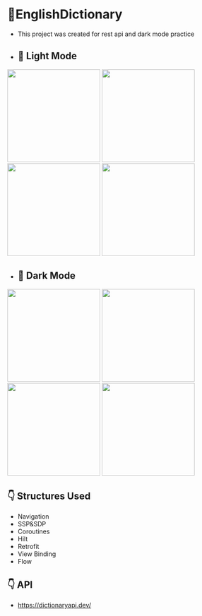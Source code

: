 # 📱EnglishDictionary
- This project was created for rest api and dark mode practice
- ## 📸 Light Mode
</table>
  <tbody>
    <tr>
      <td><img src="https://github.com/user-attachments/assets/5a6ffb98-6ee6-4846-8a88-638e508da3f2" width=210px></td>
      <td><img src="https://github.com/user-attachments/assets/e0aca6da-583e-4294-b8a9-9fb1f21da0c9" width=210px></td>
      <td><img src="https://github.com/user-attachments/assets/8ba9e080-5914-42b7-96ec-969d7b319b8b" width=210px></td>
      <td><img src="https://github.com/user-attachments/assets/26368581-a9aa-4ba1-9931-8bf9e787e372" width=210px></td>
    </tr>
  </tbody>
</table>

- ## 📸 Dark Mode
</table>
  <tbody>
    <tr>
      <td><img src="https://github.com/user-attachments/assets/a13feef1-e4cf-4280-84c1-78993003c218" width=210px></td>
      <td><img src="https://github.com/user-attachments/assets/4325ac8d-421e-41ce-a6ff-d724d4352ea4" width=210px></td>
      <td><img src="https://github.com/user-attachments/assets/f9495bcb-eb4b-4c0f-a8ff-5778477af69b" width=210px></td>
      <td><img src="https://github.com/user-attachments/assets/0bbc8ba9-bc34-415e-b145-63baa47f2cb9" width=210px></td>
    </tr>
  </tbody>
</table>

## :point_down: Structures Used
+ Navigation
+ SSP&SDP
+ Coroutines
+ Hilt
+ Retrofit
+ View Binding
+ Flow
## :point_down: API
+ https://dictionaryapi.dev/

